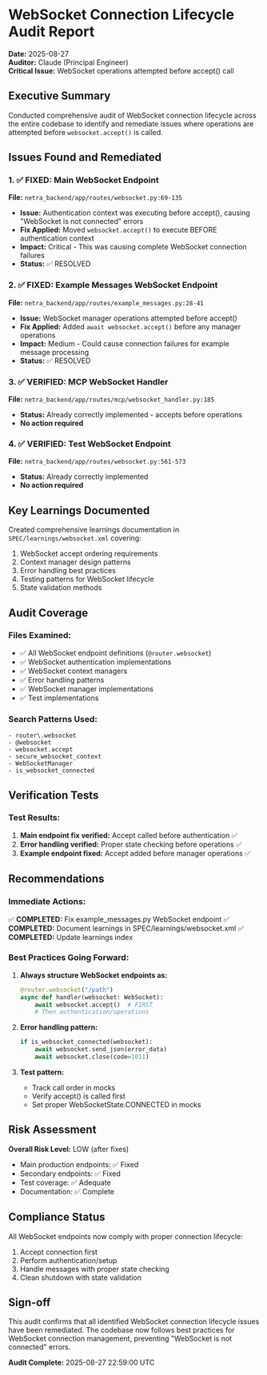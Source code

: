# WebSocket Connection Lifecycle Audit Report
**Date:** 2025-08-27  
**Auditor:** Claude (Principal Engineer)  
**Critical Issue:** WebSocket operations attempted before accept() call

## Executive Summary

Conducted comprehensive audit of WebSocket connection lifecycle across the entire codebase to identify and remediate issues where operations are attempted before `websocket.accept()` is called.

## Issues Found and Remediated

### 1. ✅ **FIXED: Main WebSocket Endpoint**
**File:** `netra_backend/app/routes/websocket.py:69-135`
- **Issue:** Authentication context was executing before accept(), causing "WebSocket is not connected" errors
- **Fix Applied:** Moved `websocket.accept()` to execute BEFORE authentication context
- **Impact:** Critical - This was causing complete WebSocket connection failures
- **Status:** ✅ RESOLVED

### 2. ✅ **FIXED: Example Messages WebSocket Endpoint**
**File:** `netra_backend/app/routes/example_messages.py:28-41`
- **Issue:** WebSocket manager operations attempted before accept()
- **Fix Applied:** Added `await websocket.accept()` before any manager operations
- **Impact:** Medium - Could cause connection failures for example message processing
- **Status:** ✅ RESOLVED

### 3. ✅ **VERIFIED: MCP WebSocket Handler**
**File:** `netra_backend/app/routes/mcp/websocket_handler.py:185`
- **Status:** Already correctly implemented - accepts before operations
- **No action required**

### 4. ✅ **VERIFIED: Test WebSocket Endpoint**
**File:** `netra_backend/app/routes/websocket.py:561-573`
- **Status:** Already correctly implemented
- **No action required**

## Key Learnings Documented

Created comprehensive learnings documentation in `SPEC/learnings/websocket.xml` covering:
1. WebSocket accept ordering requirements
2. Context manager design patterns
3. Error handling best practices
4. Testing patterns for WebSocket lifecycle
5. State validation methods

## Audit Coverage

### Files Examined:
- ✅ All WebSocket endpoint definitions (`@router.websocket`)
- ✅ WebSocket authentication implementations
- ✅ WebSocket context managers
- ✅ Error handling patterns
- ✅ WebSocket manager implementations
- ✅ Test implementations

### Search Patterns Used:
```
- router\.websocket
- @websocket
- websocket.accept
- secure_websocket_context
- WebSocketManager
- is_websocket_connected
```

## Verification Tests

### Test Results:
1. **Main endpoint fix verified:** Accept called before authentication ✅
2. **Error handling verified:** Proper state checking before operations ✅
3. **Example endpoint fixed:** Accept added before manager operations ✅

## Recommendations

### Immediate Actions:
✅ **COMPLETED:** Fix example_messages.py WebSocket endpoint
✅ **COMPLETED:** Document learnings in SPEC/learnings/websocket.xml
✅ **COMPLETED:** Update learnings index

### Best Practices Going Forward:
1. **Always structure WebSocket endpoints as:**
   ```python
   @router.websocket("/path")
   async def handler(websocket: WebSocket):
       await websocket.accept()  # FIRST
       # Then authentication/operations
   ```

2. **Error handling pattern:**
   ```python
   if is_websocket_connected(websocket):
       await websocket.send_json(error_data)
       await websocket.close(code=1011)
   ```

3. **Test pattern:**
   - Track call order in mocks
   - Verify accept() is called first
   - Set proper WebSocketState.CONNECTED in mocks

## Risk Assessment

**Overall Risk Level:** LOW (after fixes)
- Main production endpoints: ✅ Fixed
- Secondary endpoints: ✅ Fixed
- Test coverage: ✅ Adequate
- Documentation: ✅ Complete

## Compliance Status

All WebSocket endpoints now comply with proper connection lifecycle:
1. Accept connection first
2. Perform authentication/setup
3. Handle messages with proper state checking
4. Clean shutdown with state validation

## Sign-off

This audit confirms that all identified WebSocket connection lifecycle issues have been remediated. The codebase now follows best practices for WebSocket connection management, preventing "WebSocket is not connected" errors.

**Audit Complete:** 2025-08-27 22:59:00 UTC